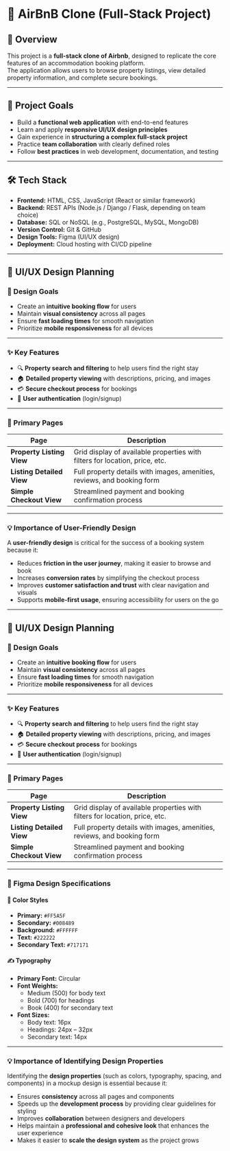 # 🏡 AirBnB Clone (Full-Stack Project)

## 📌 Overview
This project is a **full-stack clone of Airbnb**, designed to replicate the core features of an accommodation booking platform.  
The application allows users to browse property listings, view detailed property information, and complete secure bookings.  

---

## 🎯 Project Goals
- Build a **functional web application** with end-to-end features  
- Learn and apply **responsive UI/UX design principles**  
- Gain experience in **structuring a complex full-stack project**  
- Practice **team collaboration** with clearly defined roles  
- Follow **best practices** in web development, documentation, and testing  

---

## 🛠 Tech Stack
- **Frontend:** HTML, CSS, JavaScript (React or similar framework)  
- **Backend:** REST APIs (Node.js / Django / Flask, depending on team choice)  
- **Database:** SQL or NoSQL (e.g., PostgreSQL, MySQL, MongoDB)  
- **Version Control:** Git & GitHub  
- **Design Tools:** Figma (UI/UX design)  
- **Deployment:** Cloud hosting with CI/CD pipeline

---

## 🎨 UI/UX Design Planning

### 🎯 Design Goals
- Create an **intuitive booking flow** for users  
- Maintain **visual consistency** across all pages  
- Ensure **fast loading times** for smooth navigation  
- Prioritize **mobile responsiveness** for all devices  

---

### ✨ Key Features
- 🔍 **Property search and filtering** to help users find the right stay  
- 🏠 **Detailed property viewing** with descriptions, pricing, and images  
- 💳 **Secure checkout process** for bookings  
- 👤 **User authentication** (login/signup)  

---

### 📄 Primary Pages

| Page                   | Description                                                                 |
|------------------------|-----------------------------------------------------------------------------|
| **Property Listing View** | Grid display of available properties with filters for location, price, etc. |
| **Listing Detailed View** | Full property details with images, amenities, reviews, and booking form     |
| **Simple Checkout View**  | Streamlined payment and booking confirmation process                        |

---

### 💡 Importance of User-Friendly Design
A **user-friendly design** is critical for the success of a booking system because it:  
- Reduces **friction in the user journey**, making it easier to browse and book  
- Increases **conversion rates** by simplifying the checkout process  
- Improves **customer satisfaction and trust** with clear navigation and visuals  
- Supports **mobile-first usage**, ensuring accessibility for users on the go  

---

## 🎨 UI/UX Design Planning

### 🎯 Design Goals
- Create an **intuitive booking flow** for users  
- Maintain **visual consistency** across all pages  
- Ensure **fast loading times** for smooth navigation  
- Prioritize **mobile responsiveness** for all devices  

---

### ✨ Key Features
- 🔍 **Property search and filtering** to help users find the right stay  
- 🏠 **Detailed property viewing** with descriptions, pricing, and images  
- 💳 **Secure checkout process** for bookings  
- 👤 **User authentication** (login/signup)  

---

### 📄 Primary Pages

| Page                   | Description                                                                 |
|------------------------|-----------------------------------------------------------------------------|
| **Property Listing View** | Grid display of available properties with filters for location, price, etc. |
| **Listing Detailed View** | Full property details with images, amenities, reviews, and booking form     |
| **Simple Checkout View**  | Streamlined payment and booking confirmation process                        |

---

### 🎨 Figma Design Specifications

#### 🎨 Color Styles
- **Primary:** `#FF5A5F`  
- **Secondary:** `#008489`  
- **Background:** `#FFFFFF`  
- **Text:** `#222222`  
- **Secondary Text:** `#717171`  

#### ✍️ Typography
- **Primary Font:** Circular  
- **Font Weights:**  
  - Medium (500) for body text  
  - Bold (700) for headings  
  - Book (400) for secondary text  
- **Font Sizes:**  
  - Body text: 16px  
  - Headings: 24px – 32px  
  - Secondary text: 14px  

---

### 💡 Importance of Identifying Design Properties
Identifying the **design properties** (such as colors, typography, spacing, and components) in a mockup design is essential because it:  
- Ensures **consistency** across all pages and components  
- Speeds up the **development process** by providing clear guidelines for styling  
- Improves **collaboration** between designers and developers  
- Helps maintain a **professional and cohesive look** that enhances the user experience  
- Makes it easier to **scale the design system** as the project grows  

